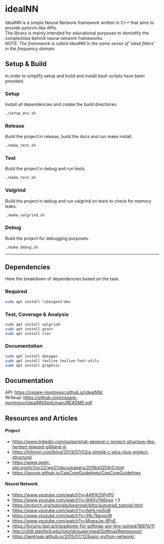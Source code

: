 # idealNN
IdealNN is a simple Neural Network framework written in C++ that aims to provide pytorch-like APIs.     
The library is mainly intended for educational purposes to demistify the complexities behind neural network frameworks.    
_NOTE: The framework is called IdealNN in the same sense of 'ideal filters' in the frequency domain._


## Setup & Build
In order to simplify setup and build and install bash scripts have been provided.


### Setup
Install all dependencies and create the build directories.
```bash
./setup_env.sh
```

### Release
Build the project in release, build the docs and run make install.
```bash
./make_test.sh
```


### Test
Build the project in debug and run tests.
```bash
./make_test.sh
```

### Valgrind
Build the project in debug and run valgrind on tests to check for memory leaks.
```bash
./make_valgrind.sh
```

### Debug
Build the project for debugging purposes.
```bash
./make_debug.sh
```

---

## Dependencies
Here the breakdown of dependencies based on the task. 
### Required
```bash
sudo apt install libeigen3-dev 
```

### Test, Coverage & Analysis
```bash
sudo apt install valgrind
sudo apt install gcovr
sudo apt install cloc
```

### Documentation
```bash
sudo apt install doxygen 
sudo apt install texlive texlive-font-utils
sudo apt install graphviz
```

## Documentation
     
API: https://cesare-montresor.github.io/idealNN/     
Writeup: https://github.com/cesare-montresor/idealNN/blob/main/README.pdf     
    
## Resources and Articles

#### Project
- https://www.linkedin.com/pulse/what-general-c-project-structure-like-herbert-elwood-gilliland-iii
- https://hiltmon.com/blog/2013/07/03/a-simple-c-plus-plus-project-structure/
- https://www.open-std.org/jtc1/sc22/wg21/docs/papers/2018/p1204r0.html
- https://isocpp.github.io/CppCoreGuidelines/CppCoreGuidelines


#### Neural Network
- https://www.youtube.com/watch?v=44tFKZhPyP0
- https://www.youtube.com/watch?v=i94OvYb6noo <3
- https://pytorch.org/tutorials/beginner/blitz/autograd_tutorial.html
- https://www.youtube.com/watch?v=tIeHLnjs5U8
- https://www.youtube.com/watch?v=09c7bkxpv9I
- https://www.youtube.com/watch?v=MswxJw-8PvE
- https://forums.fast.ai/t/gradients-for-softmax-are-tiny-solved/18970/11
- http://ufldl.stanford.edu/tutorial/supervised/SoftmaxRegression/
- https://iamtrask.github.io/2015/07/12/basic-python-network/

